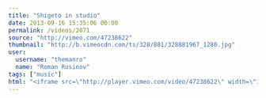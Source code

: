 ```yaml
---
title: "Shigeto in studio"
date: 2013-09-16 15:35:06 00:00
permalink: /videos/2071
source: "http://vimeo.com/47238622"
thumbnail: "http://b.vimeocdn.com/ts/328/881/328881967_1280.jpg"
user:
  username: "themanro"
  name: "Roman Rusinov"
tags: ["music"]
html: "<iframe src=\"http://player.vimeo.com/video/47238622\" width=\"1280\" height=\"720\" frameborder=\"0\" webkitallowfullscreen mozallowfullscreen allowfullscreen></iframe>"
---
```


